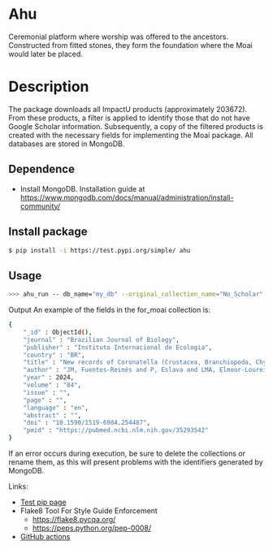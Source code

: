 # Ahu 
Ceremonial platform where worship was offered to the ancestors. Constructed from fitted stones, they form the foundation where the Moai would later be placed.

# Description
The package downloads all ImpactU products (approximately 203672). From these products, a filter is applied to identify those that do not have Google Scholar information. Subsequently, a copy of the filtered products is created with the necessary fields for implementing the Moai package.
All databases are stored in MongoDB.
## Dependence
* Install MongoDB.
Installation guide at https://www.mongodb.com/docs/manual/administration/install-community/

## Install package
```bash
$ pip install -i https://test.pypi.org/simple/ ahu
```
## Usage

```bash
>>> ahu_run -- db_name="my_db" --original_collection_name="No_Scholar" --filtered_collection_name="For_Moai" ----keep_abstract=False
```

Output
An example of the fields in the for_moai collection is:
```bash
{
	"_id" : ObjectId(),
	"journal" : "Brazilian Journal of Biology",
	"publisher" : "Instituto Internacional de Ecologia",
	"country" : "BR",
	"title" : "New records of Coronatella (Crustacea, Branchiopoda, Chydoridae) from Colombia with the first report of Coronatella undata and of the male of Coronatella monacantha",
	"author" : "JM, Fuentes-Reinés and P, Eslava and LMA, Elmoor-Loureiro",
	"year" : 2024,
	"volume" : "84",
	"issue" : "",
	"page" : "",
	"language" : "en",
	"abstract" : "",
	"doi" : "10.1590/1519-6984.254487",
	"pmid" : "https://pubmed.ncbi.nlm.nih.gov/35293542"
}

```
If an error occurs during execution, be sure to delete the collections or rename them, as this will present problems with the identifiers generated by MongoDB.

Links:
* [Test pip page](https://test.pypi.org/project/Ahu/)
* Flake8 Tool For Style Guide Enforcement
  * https://flake8.pycqa.org/ 
  * https://peps.python.org/pep-0008/
* [GitHub actions](https://help.github.com/en/actions/language-and-framework-guides/using-python-with-github-actions)